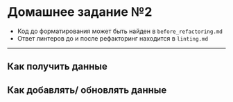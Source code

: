 # Домашнее задание №2

* Код до форматирования может быть найден в `before_refactoring.md`
* Ответ линтеров до и после рефакторинг находится в `linting.md`

---
## Как получить данные

## Как добавлять/ обновлять данные

